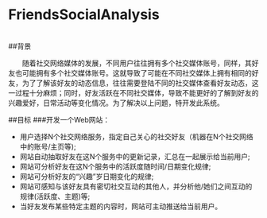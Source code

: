 # FriendsSocialAnalysis
<br />
##背景

&emsp;&emsp;随着社交网络媒体的发展，不同用户往往拥有多个社交媒体账号，同样，其好友也可能拥有多个社交媒体账号。这就导致了可能在不同社交媒体上拥有相同的好友，为了了解该好友的动态信息，往往需要登陆不同的社交媒体查看好友动态，这一过程十分麻烦；同时，好友活跃在不同社交媒体，导致不能更好的了解到好友的兴趣爱好，日常活动等变化情况。为了解决以上问题，特开发此系统。

##目标
###开发一个Web网站：
- 用户选择N个社交网络服务，指定自己关心的社交好友（机器在N个社交网络中的账号/主页等);
- 网站自动抽取好友在这N个服务中的更新记录，汇总在一起展示给当前用户;
- 网站可分析好友在这N个服务中的活跃度随时间/日期变化规律;
- 网站可分析好友的“兴趣”岁日期变化的规律;
- 网站可感知与该好友具有密切社交互动的其他人，并分析他/她们之间互动的规律(活跃度、主题)等;
- 当好友发布某些特定主题的内容时，网站可主动推送给当前用户。


